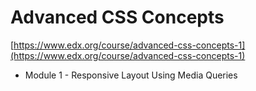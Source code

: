 # Advanced CSS Concepts

[https://www.edx.org/course/advanced-css-concepts-1](https://www.edx.org/course/advanced-css-concepts-1)

* Module 1 - Responsive Layout Using Media Queries


